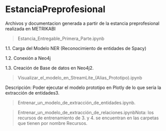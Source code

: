# EstanciaPreprofesional
Archivos y documentacion generada a partir de la estancia preprofesional realizada en METRIKABI


> Estancia_Entregable_Primera_Parte.ipynb  

1.1. Carga del Modelo NER (Reconocimiento de entidades de Spacy)

1.2. Conexión a Neo4j  

1.3. Creación de Base de datos en Neo4j2. 

> Visualizar_el_modelo_en_StreamLite_(Alias_Prototipo).ipynb  
 
Descripción: Poder ejecutar el modelo prototipo en Plotly de lo que sería la extracción de entidades3. 

> Entrenar_un_modelo_de_extracción_de_entidades.ipynb. 

> Entrenar_un_modelo_de_extracción_de_relaciones.ipynbNota: los recursos de entrenamiento de 3. y 4. se encuentran en las carpetas que tienen por nombre Recursos.
